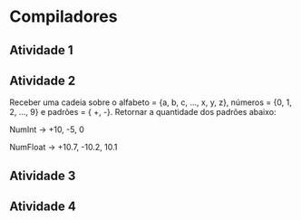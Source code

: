 # Compiladores
## Atividade 1
## Atividade 2
Receber uma cadeia sobre o alfabeto = {a, b, c, ..., x, y, z}, números = {0, 1, 2, ..., 9} e padrões = { +, -}. Retornar a quantidade dos padrões abaixo:

NumInt -> +10, -5, 0

NumFloat -> +10.7, -10.2, 10.1
## Atividade 3
## Atividade 4
